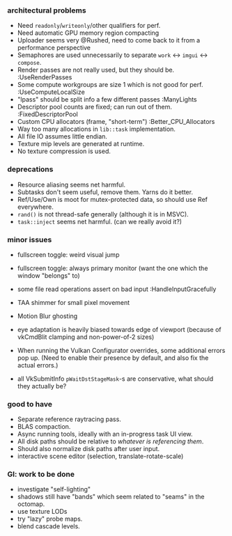 ### architectural problems
- Need `readonly`/`writeonly`/other qualifiers for perf.
- Need automatic GPU memory region compacting
- Uploader seems very @Rushed, need to come back to it from a performance perspective
- Semaphores are used unnecessarily to separate `work` <-> `imgui` <-> `compose`.
- Render passes are not really used, but they should be. :UseRenderPasses
- Some compute workgroups are size 1 which is not good for perf. :UseComputeLocalSize
- "lpass" should be split info a few different passes :ManyLights
- Descriptor pool counts are fixed; can run out of them. :FixedDescriptorPool
- Custom CPU allocators (frame, "short-term") :Better_CPU_Allocators
- Way too many allocations in  `lib::task` implementation.
- All file IO assumes little endian.
- Texture mip levels are generated at runtime.
- No texture compression is used.

### deprecations
- Resource aliasing seems net harmful. 
- Subtasks don't seem useful, remove them. Yarns do it better.
- Ref/Use/Own is moot for mutex-protected data, so should use Ref everywhere.
- `rand()` is not thread-safe generally (although it is in MSVC).
- `task::inject` seems net harmful. (can we really avoid it?)

### minor issues
- fullscreen toggle: weird visual jump
- fullscreen toggle: always primary monitor (want the one which the window "belongs" to)
- some file read operations assert on bad input :HandleInputGracefully
- TAA shimmer for small pixel movement
- Motion Blur ghosting

- eye adaptation is heavily biased towards edge of viewport
  (because of vkCmdBlit clamping and non-power-of-2 sizes) 

- When running the Vulkan Configurator overrides, some additional errors pop up.
  (Need to enable their presence by default, and also fix the actual errors.)

- all VkSubmitInfo `pWaitDstStageMask`-s are conservative, what should they actually be?

### good to have
- Separate reference raytracing pass.
- BLAS compaction.
- Async running tools, ideally with an in-progress task UI view.
- All disk paths should be relative to *whatever is referencing them*.
- Should also normalize disk paths after user input.
- interactive scene editor (selection, translate-rotate-scale)

### GI: work to be done
- investigate "self-lighting"
- shadows still have "bands" which seem related to "seams" in the octomap.
- use texture LODs
- try "lazy" probe maps.
- blend cascade levels.